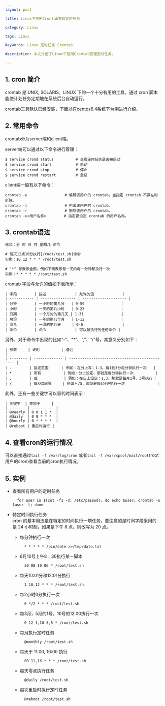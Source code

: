 ```yaml
---
layout: post

title: Linux下使用Crontab管理定时任务

category: Linux

tags: Linux 

keywords: Linux 定时任务 Crontab 

description: 本文介绍了Linux下使用Crontab管理定时任务。

---
```


## 1. cron 简介

crontab 是 UNIX, SOLARIS，LINUX 下的一个十分有用的工具。通过 cron 脚本能使计划任务定期地在系统后台自动运行。

crontab工具默认已经安装，下面以在centos6.4系统下为例进行介绍。

## 2. 常用命令  
crontab分为server端和client端。

server端可以通过以下命令进行管理：  
		
	$ service crond status			# 查看定时任务是否被启动
	$ service crond start			# 启动
	$ service crond stop			# 停止
	$ service crond restart			# 重启

client端一般有以下命令：  

	crontab -e                 # 编辑该用户的 crontab，当指定 crontab 不存在时新建。
	crontab -l                 # 列出该用户的 crontab。
	crontab -r      	       # 删除该用户的 crontab。
	crontab -u<用户名称>        # 指定要设定 crontab 的用户名称。

## 3. crontab语法
	
	格式：分 时 日 月 星期几 命令
	
	# 每天12点10分执行[/root/test.sh]命令
	实例：10 12 * * * /root/test.sh
	
	# "*" 号表示全部，例如下面表示每一天的每一分钟都执行一次
	实例：* * * * * /root/test.sh

crontab 字段与允许的值如下表所示：  
	
	| 字段        | 描述             | 允许的值             |
	| ----------- | ---------------- | -------------------- |
	| 分钟        | 一小时的第几分   | 0-59                 |
	| 小时        | 一天的第几小时   | 0-23                 |
	| 日期        | 一个月的的第几天 | 1-31                 |
	| 月份        | 一年的第几个月   | 1-12                 |
	| 周几        | 一周的第几天     | 0-6                  |
	| 命令        | 命令             | 可以被执行的任何命令 |

另外，对于命令中出现的比如“-”、“*”、“,”、“/”号，其意义分别如下：  
	
	| 参数     | 说明          | 备注                                          |
	| -------- | ------------- | --------------------------------------------- |
	| -        | 指定范围      | 例如：在分上写：1-3，每1到3分每分钟执行一次   |
	| *        | 所有          | 例如：分上设定，那就是每分钟执行一次          |
	| ,        | 或            | 例如：在日上设定：1,3，那就是每月1号，3号执行 |
	| /        | 每XXX间隔     | 例如＊/5，那就是每5分钟执行一次               |

此外，还有一些关键字可以替代时间表示：   
	
	| 关键字  | 等同于     | 
	| ------- | ---------  |
	| @yearly |	0 0 1 1 *  |
	| @daily  | 0 0 * * *  |
	| @hourly | 0 * * * *  |
	| @reboot |	重启时运行 |

## 4. 查看cron的运行情况
可以直接通过`tail -f /var/log/cron` 或者`tail -f /var/spool/mail/root`(root用户的cron)查看当前的cron执行情况。

## 5. 实例

- 查看所有用户的定时任务  

		for user in $(cut -f1 -d: /etc/passwd); do echo $user; crontab -u $user -l; done  

- 特定时间执行任务  
cron 的基本用法是在特定的时间执行一项任务，要注意的是时间字段采用的是 24 小时制，如果是下午 8 点，则改写为 20 点。

	- 每分钟执行一次  
			
			* * * * * /bin/date >>/tmp/date.txt

	- 6月10号上午8：30执行某一脚本

			30 08 10 06 * /root/test.sh
	- 每天10:01分和12:01分执行  

			1 10,12 * * * /root/test.sh
	- 每2小时0分执行一次 

			0 */2 * * * /root/test.sh
	- 每3月，5月的1号，10号的12:00执行一次

			0 12 1,10 3,5 * /root/test.sh
	- 每月执行定时任务
	
			@monthly /root/test.sh
	- 每天于 11:00, 16:00 执行
			
			00 11,16 * * * /root/test.sh
	- 每天零点执行任务

			@daily /root/test.sh
	- 每次重启时执行定时任务

			@reboot /root/test.sh


